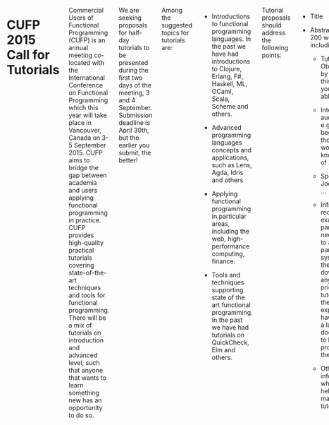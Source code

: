 <div class="row" media:type="text/omd">
<div class="small-12 columns" media:type="text/omd">

# CUFP 2015 Call for Tutorials

Commercial Users of Functional Programming (CUFP) is an annual meeting
co-located with the International Conference on Functional Programming
which this year will take place in Vancouver, Canada on 3-5 September 2015.
CUFP aims to bridge the gap between academia and users applying
functional programming in practice. CUFP provides high-quality
practical tutorials covering state-of-the-art techniques and tools for
functional programming. There will be a mix of tutorials on
introduction and advanced level, such that anyone that wants to learn
something new has an opportunity to do so.

We are seeking proposals for half-day tutorials to be presented during
the first two days of the meeting, 3 and 4 September. Submission
deadline is April 30th, but the earlier you submit, the better!

Among the suggested topics for tutorials are:

* Introductions to functional programming languages. In the past we
  have had introductions to Clojure, Erlang, F#, Haskell, ML, OCaml,
  Scala, Scheme and others.

* Advanced programming languages concepts and applications, such as
  Lens, Agda, Idris and others

* Applying functional programming in particular areas, including the
  web, high-performance computing, finance.

* Tools and techniques supporting state of the art functional
  programming. In the past we have had tutorials on QuickCheck, Elm and others.

Tutorial proposals should address the following points:

* Title

* Abstract (about 200 words) including

   * Tutorial Objectives: by the end of this tutorial you will be able to …

   * Intended audience: e.g. beginners, those with a working knowledge of X, …

   * Speaker Bio: Joe Bloggs is ...

   * Infrastructure required: For example, will participants need access
    to a particular system? Do they need to download anything prior to
    the tutorial? Can they be expected to have this on a laptop, or does
    it need to be provided by the meeting?

   * Other minor information which will help us market your tutorial.

Tutorials should be submitted using the following [talk submission
form](https://easychair.org/conferences/?conf=cufp2015).

Tutorial Agreement  
While CUFP does not pay tutorialists, they will be compensated with
admission credits to CUFP and ICFP, as outlined below.

- If a tutorial has 5 or more registrants, the tutorialist will
  receive free admission to CUFP, including the two days of tutorials
  and the day of the CUFP workshop.

- If a tutorial has 10 or more registrants, the tutorialist will
  additionally receive a $250 voucher that can be used to register for
  any of the other ICFP events, including ICFP itself.

Note that we reserve the right to cancel tutorials with fewer than 5
registrants, but we will try hard to avoid having to do so.
No compensation will be awarded for cancelled tutorials.

If you have any questions, email Thomas Arts: thomas dot arts at
quviq dot com or Román González: romanandreg at gmail dot com

The 2015 conference is in Vancouver, Canada from September
3rd-5th. Once again, it is co-located with [ICFP
2015](http://icfpconference.org/icfp2015/).

CUFP tweets [@cufpconference](https://twitter.com/cufpconference).


</div>
</div>
